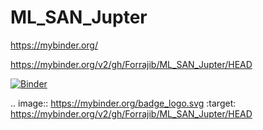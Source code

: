 # ML_SAN_Jupter
https://mybinder.org/


https://mybinder.org/v2/gh/Forrajib/ML_SAN_Jupter/HEAD


[![Binder](https://mybinder.org/badge_logo.svg)](https://mybinder.org/v2/gh/Forrajib/ML_SAN_Jupter/HEAD)

.. image:: https://mybinder.org/badge_logo.svg
 :target: https://mybinder.org/v2/gh/Forrajib/ML_SAN_Jupter/HEAD
